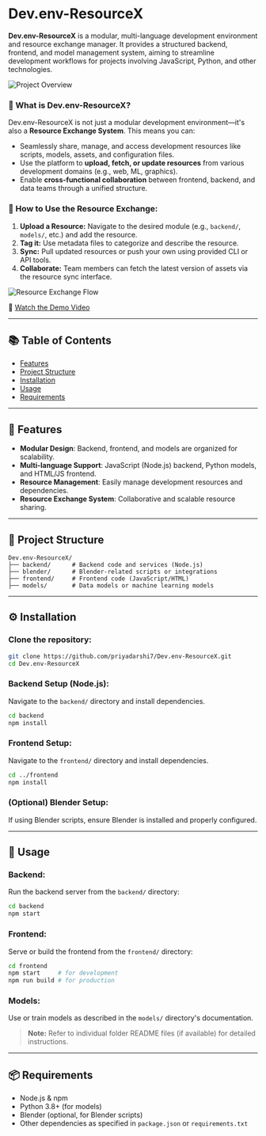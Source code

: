 # Dev.env-ResourceX

**Dev.env-ResourceX** is a modular, multi-language development environment and resource exchange manager. It provides a structured backend, frontend, and model management system, aiming to streamline development workflows for projects involving JavaScript, Python, and other technologies.

![Project Overview](upload-project-overview-image-here)

### 🧠 What is Dev.env-ResourceX?

Dev.env-ResourceX is not just a modular development environment—it's also a **Resource Exchange System**. This means you can:

* Seamlessly share, manage, and access development resources like scripts, models, assets, and configuration files.
* Use the platform to **upload, fetch, or update resources** from various development domains (e.g., web, ML, graphics).
* Enable **cross-functional collaboration** between frontend, backend, and data teams through a unified structure.

### 🔧 How to Use the Resource Exchange:

1. **Upload a Resource:** Navigate to the desired module (e.g., `backend/`, `models/`, etc.) and add the resource.
2. **Tag it:** Use metadata files to categorize and describe the resource.
3. **Sync:** Pull updated resources or push your own using provided CLI or API tools.
4. **Collaborate:** Team members can fetch the latest version of assets via the resource sync interface.

![Resource Exchange Flow](upload-resource-exchange-diagram-here)

🎥 [Watch the Demo Video](insert-demo-video-link-here)

---

## 📚 Table of Contents

* [Features](#features)
* [Project Structure](#project-structure)
* [Installation](#installation)
* [Usage](#usage)
* [Requirements](#requirements)

---

## 🚀 Features

* **Modular Design**: Backend, frontend, and models are organized for scalability.
* **Multi-language Support**: JavaScript (Node.js) backend, Python models, and HTML/JS frontend.
* **Resource Management**: Easily manage development resources and dependencies.
* **Resource Exchange System**: Collaborative and scalable resource sharing.

---

## 📁 Project Structure

```
Dev.env-ResourceX/
├── backend/      # Backend code and services (Node.js)
├── blender/      # Blender-related scripts or integrations
├── frontend/     # Frontend code (JavaScript/HTML)
├── models/       # Data models or machine learning models
```

---

## ⚙️ Installation

### Clone the repository:

```bash
git clone https://github.com/priyadarshi7/Dev.env-ResourceX.git
cd Dev.env-ResourceX
```

### Backend Setup (Node.js):

Navigate to the `backend/` directory and install dependencies.

```bash
cd backend
npm install
```

### Frontend Setup:

Navigate to the `frontend/` directory and install dependencies.

```bash
cd ../frontend
npm install
```

### (Optional) Blender Setup:

If using Blender scripts, ensure Blender is installed and properly configured.

---

## 🧩 Usage

### Backend:

Run the backend server from the `backend/` directory:

```bash
cd backend
npm start
```

### Frontend:

Serve or build the frontend from the `frontend/` directory:

```bash
cd frontend
npm start     # for development
npm run build # for production
```

### Models:

Use or train models as described in the `models/` directory's documentation.

> **Note:** Refer to individual folder README files (if available) for detailed instructions.

---

## 📦 Requirements

* Node.js & npm
* Python 3.8+ (for models)
* Blender (optional, for Blender scripts)
* Other dependencies as specified in `package.json` or `requirements.txt`
